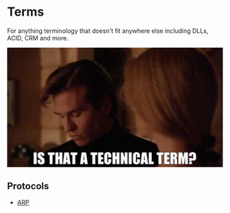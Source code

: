 # Terms

For anything terminology that doesn't fit anywhere else including DLLs, ACID, CRM and more.

<img src="../assets/images/batman-forever-is-that-a-technical-term.gif" width="800">

## Protocols

- [ARP](../docs/networking/arp.md)